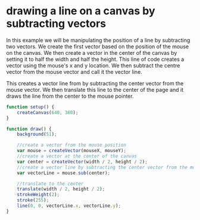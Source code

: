# drawing a line on a canvas by subtracting vectors 

In this example we will be manipulating the position of a line by subtracting two vectors. We create the first vector based on the position of the mouse on the canvas. 
We then create a vector in the center of the canvas by setting it to half the width and half the height. 
This line of code creates a vector using the mouse's x and y location. We then subtract the centre vector from the mouse vector and call it the vector line. 

This creates a vector line from by subtracting the center vector from the mouse vector. We then translate this line to the center of the page and it draws the line from the center to the mouse pointer.

```js
function setup() {
    createCanvas(640, 360);
}

function draw() {
    background(51);

    //create a vector from the mouse position
    var mouse = createVector(mouseX, mouseY);
    //create a vector at the center of the canvas
    var center = createVector(width / 2, height / 2);
    //create a vector line by subtracting the center vector from the mouse vector
    var vectorLine = mouse.sub(center);

    //translate to the center
    translate(width / 2, height / 2);
    strokeWeight(2);
    stroke(255);
    line(0, 0, vectorLine.x, vectorLine.y);
}
```
